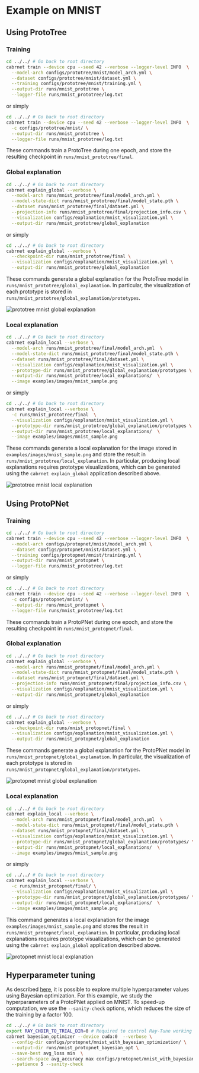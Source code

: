 # Example on MNIST
## Using ProtoTree
### Training
```bash
cd ../../ # Go back to root directory
cabrnet train --device cpu --seed 42 --verbose --logger-level INFO  \
  --model-arch configs/prototree/mnist/model_arch.yml \
  --dataset configs/prototree/mnist/dataset.yml \
  --training configs/prototree/mnist/training.yml \
  --output-dir runs/mnist_prototree \
  --logger-file runs/mnist_prototree/log.txt
```
or simply
```bash
cd ../../ # Go back to root directory
cabrnet train --device cpu --seed 42 --verbose --logger-level INFO  \
  -c configs/prototree/mnist/ \
  --output-dir runs/mnist_prototree \
  --logger-file runs/mnist_prototree/log.txt
```
These commands train a ProtoTree during one epoch, and store the resulting checkpoint in 
`runs/mnist_prototree/final`.

### Global explanation
```bash
cd ../../ # Go back to root directory
cabrnet explain_global --verbose \
  --model-arch runs/mnist_prototree/final/model_arch.yml \
  --model-state-dict runs/mnist_prototree/final/model_state.pth \
  --dataset runs/mnist_prototree/final/dataset.yml \
  --projection-info runs/mnist_prototree/final/projection_info.csv \
  --visualization configs/explanation/mnist_visualization.yml \
  --output-dir runs/mnist_prototree/global_explanation 
```
or simply
```bash
cd ../../ # Go back to root directory
cabrnet explain_global --verbose \
  --checkpoint-dir runs/mnist_prototree/final \
  --visualization configs/explanation/mnist_visualization.yml \
  --output-dir runs/mnist_prototree/global_explanation 
```
These commands generate a global explanation for the ProtoTree model in 
`runs/mnist_prototree/global_explanation`. 
In particular, the visualization of each prototype is stored in 
`runs/mnist_prototree/global_explanation/prototypes`.

![prototree mnist global explanation](imgs/prototree_mnist_global_explanation.png)

### Local explanation
```bash
cd ../../ # Go back to root directory
cabrnet explain_local --verbose \
  --model-arch runs/mnist_prototree/final/model_arch.yml  \
  --model-state-dict runs/mnist_prototree/final/model_state.pth \
  --dataset runs/mnist_prototree/final/dataset.yml \
  --visualization configs/explanation/mnist_visualization.yml \
  --prototype-dir runs/mnist_prototree/global_explanation/prototypes \
  --output-dir runs/mnist_prototree/local_explanations/  \
  --image examples/images/mnist_sample.png
```
or simply
```bash
cd ../../ # Go back to root directory
cabrnet explain_local --verbose \
  -c runs/mnist_prototree/final  \
  --visualization configs/explanation/mnist_visualization.yml \
  --prototype-dir runs/mnist_prototree/global_explanation/prototypes \
  --output-dir runs/mnist_prototree/local_explanations/  \
  --image examples/images/mnist_sample.png
```
These commands generate a local explanation for the image stored in `examples/images/mnist_sample.png` and store the result in 
`runs/mnist_prototree/local_explanation`. 
In particular, producing local explanations requires 
prototype visualizations, which can be generated using the `cabrnet explain_global` application described above.

![prototree mnist local explanation](imgs/prototree_mnist_local_explanation.png)

## Using ProtoPNet
### Training
```bash
cd ../../ # Go back to root directory
cabrnet train --device cpu --seed 42 --verbose --logger-level INFO  \
  --model-arch configs/protopnet/mnist/model_arch.yml \
  --dataset configs/protopnet/mnist/dataset.yml \
  --training configs/protopnet/mnist/training.yml \
  --output-dir runs/mnist_protopnet \
  --logger-file runs/mnist_prototree/log.txt
```
or simply
```bash
cd ../../ # Go back to root directory
cabrnet train --device cpu --seed 42 --verbose --logger-level INFO  \
  -c configs/protopnet/mnist/ \
  --output-dir runs/mnist_protopnet \
  --logger-file runs/mnist_prototree/log.txt
```
These commands train a ProtoPNet during one epoch, and store the resulting checkpoint in 
`runs/mnist_protopnet/final`.

### Global explanation
```bash
cd ../../ # Go back to root directory
cabrnet explain_global --verbose \
  --model-arch runs/mnist_protopnet/final/model_arch.yml \
  --model-state-dict runs/mnist_protopnet/final/model_state.pth \
  --dataset runs/mnist_protopnet/final/dataset.yml \
  --projection-info runs/mnist_protopnet/final/projection_info.csv \
  --visualization configs/explanation/mnist_visualization.yml \
  --output-dir runs/mnist_protopnet/global_explanation 
```
or simply
```bash
cd ../../ # Go back to root directory
cabrnet explain_global --verbose \
  --checkpoint-dir runs/mnist_protopnet/final \
  --visualization configs/explanation/mnist_visualization.yml \
  --output-dir runs/mnist_protopnet/global_explanation
``` 
These commands generate a global explanation for the ProtoPNet model in 
`runs/mnist_protopnet/global_explanation`.
In particular, the visualization of each prototype is stored in 
`runs/mnist_protopnet/global_explanation/prototypes`.

![protopnet mnist global explanation](imgs/protopnet_mnist_global_explanation.png)

### Local explanation
```bash
cd ../../ # Go back to root directory
cabrnet explain_local --verbose \
  --model-arch runs/mnist_protopnet/final/model_arch.yml  \
  --model-state-dict runs/mnist_protopnet/final/model_state.pth \
  --dataset runs/mnist_protopnet/final/dataset.yml \
  --visualization configs/explanation/mnist_visualization.yml \
  --prototype-dir runs/mnist_protopnet/global_explanation/prototypes/ \
  --output-dir runs/mnist_protopnet/local_explanations/  \
  --image examples/images/mnist_sample.png
```
or simply
```bash
cd ../../ # Go back to root directory
cabrnet explain_local --verbose \
  -c runs/mnist_protopnet/final/ \
  --visualization configs/explanation/mnist_visualization.yml \
  --prototype-dir runs/mnist_protopnet/global_explanation/prototypes/ \
  --output-dir runs/mnist_protopnet/local_explanations/  \
  --image examples/images/mnist_sample.png
```

This command generates a local explanation for the image `examples/images/mnist_sample.png` and stores the result in 
`runs/mnist_protopnet/local_explanation`.
In particular, producing local explanations requires 
prototype visualizations, which can be generated using the `cabrnet explain_global` application described above.

![protopnet mnist local explanation](imgs/protopnet_mnist_local_explanation.png)


## Hyperparameter tuning
As described [here](cabrnet.md#hyperparameter-tuning-using-bayesian-optimization), it is possible to 
explore multiple hyperparameter values using Bayesian optimization. For this example, 
we study the hyperparameters of a ProtoPNet applied on MNIST. To speed-up computation, we use
the `--sanity-check` options, which reduces the size of the training by a factor 100.

```bash
cd ../../ # Go back to root directory
export RAY_CHDIR_TO_TRIAL_DIR=0 # Required to control Ray-Tune working directory
cabrnet bayesian_optimizer --device cuda:0  --verbose \
  --config-dir configs/protopnet/mnist_with_bayesian_optimization/ \
  --output-dir runs/mnist_protopnet_bayesian_opt \
  --save-best avg_loss min  \
  --search-space avg_accuracy max configs/protopnet/mnist_with_bayesian_optimization/search_space.yml 10 \
  --patience 5 --sanity-check 
```
